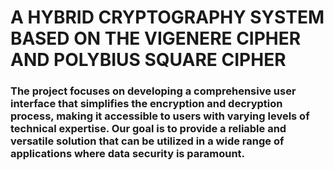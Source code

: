 # A HYBRID CRYPTOGRAPHY SYSTEM BASED ON THE VIGENERE CIPHER AND POLYBIUS SQUARE CIPHER
### The project focuses on developing a comprehensive user interface that simplifies the encryption and decryption process, making it accessible to users with varying levels of technical expertise. Our goal is to provide a reliable and versatile solution that can be utilized in a wide range of applications where data security is paramount.
